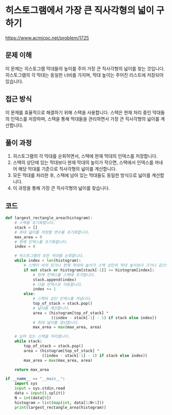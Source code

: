 # 히스토그램에서 가장 큰 직사각형의 넓이 구하기

https://www.acmicpc.net/problem/1725

## 문제 이해
이 문제는 히스토그램 막대들의 높이를 주어 가장 큰 직사각형의 넓이를 찾는 것입니다. 히스토그램의 각 막대는 동일한 너비를 가지며, 막대 높이는 주어진 리스트에 저장되어 있습니다.

## 접근 방식
이 문제를 효율적으로 해결하기 위해 스택을 사용합니다. 스택은 현재 처리 중인 막대들의 인덱스를 저장하며, 스택을 통해 막대들을 관리하면서 가장 큰 직사각형의 넓이를 계산합니다.

## 풀이 과정
1. 히스토그램의 각 막대를 순회하면서, 스택에 현재 막대의 인덱스를 저장합니다.
2. 스택의 상단에 있는 막대보다 현재 막대의 높이가 작으면, 스택에서 인덱스를 꺼내어 해당 막대를 기준으로 직사각형의 넓이를 계산합니다.
3. 모든 막대를 처리한 후, 스택에 남아 있는 막대들도 동일한 방식으로 넓이를 계산합니다.
4. 이 과정을 통해 가장 큰 직사각형의 넓이를 찾습니다.

## 코드
```python
def largest_rectangle_area(histogram):
    # 스택을 초기화합니다.
    stack = []
    # 최대 넓이를 저장할 변수를 초기화합니다.
    max_area = 0
    # 현재 인덱스를 초기화합니다.
    index = 0

    # 히스토그램의 모든 막대를 순회합니다.
    while index < len(histogram):
        # 스택이 비어 있거나 현재 막대의 높이가 스택 상단의 막대 높이보다 크거나 같으면
        if not stack or histogram[stack[-1]] <= histogram[index]:
            # 현재 인덱스를 스택에 추가합니다.
            stack.append(index)
            # 다음 인덱스로 이동합니다.
            index += 1
        else:
            # 스택의 상단 인덱스를 꺼냅니다.
            top_of_stack = stack.pop()
            # 넓이를 계산합니다.
            area = (histogram[top_of_stack] *
                    ((index - stack[-1] - 1) if stack else index))
            # 최대 넓이를 갱신합니다.
            max_area = max(max_area, area)

    # 남아 있는 스택을 처리합니다.
    while stack:
        top_of_stack = stack.pop()
        area = (histogram[top_of_stack] *
                ((index - stack[-1] - 1) if stack else index))
        max_area = max(max_area, area)

    return max_area

if __name__ == "__main__":
    import sys
    input = sys.stdin.read
    data = input().split()
    N = int(data[0])
    histogram = list(map(int, data[1:N+1]))
    print(largest_rectangle_area(histogram))
